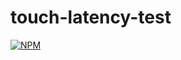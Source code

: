 # touch-latency-test
[![NPM](https://nodei.co/npm/touch-latency-test.png)](https://nodei.co/npm/touch-latency-test/)

